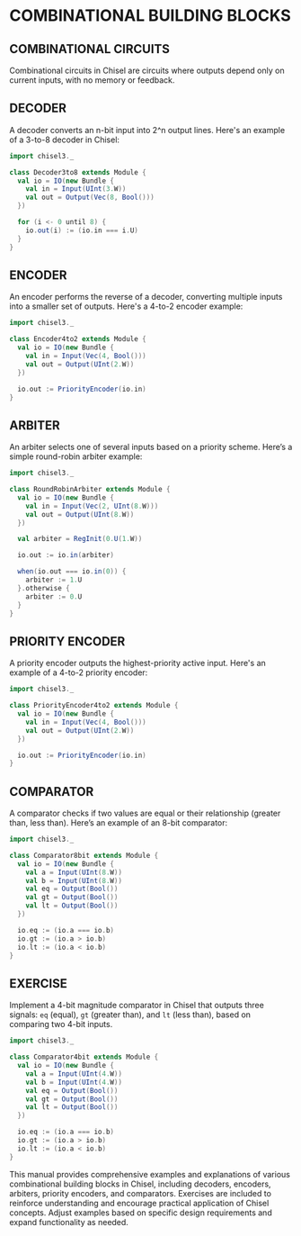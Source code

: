 # COMBINATIONAL BUILDING BLOCKS

## COMBINATIONAL CIRCUITS

Combinational circuits in Chisel are circuits where outputs depend only on current inputs, with no memory or feedback.

## DECODER

A decoder converts an n-bit input into 2^n output lines. Here's an example of a 3-to-8 decoder in Chisel:

```scala
import chisel3._

class Decoder3to8 extends Module {
  val io = IO(new Bundle {
    val in = Input(UInt(3.W))
    val out = Output(Vec(8, Bool()))
  })

  for (i <- 0 until 8) {
    io.out(i) := (io.in === i.U)
  }
}
```

## ENCODER

An encoder performs the reverse of a decoder, converting multiple inputs into a smaller set of outputs. Here's a 4-to-2 encoder example:

```scala
import chisel3._

class Encoder4to2 extends Module {
  val io = IO(new Bundle {
    val in = Input(Vec(4, Bool()))
    val out = Output(UInt(2.W))
  })

  io.out := PriorityEncoder(io.in)
}
```

## ARBITER

An arbiter selects one of several inputs based on a priority scheme. Here’s a simple round-robin arbiter example:

```scala
import chisel3._

class RoundRobinArbiter extends Module {
  val io = IO(new Bundle {
    val in = Input(Vec(2, UInt(8.W)))
    val out = Output(UInt(8.W))
  })

  val arbiter = RegInit(0.U(1.W))

  io.out := io.in(arbiter)

  when(io.out === io.in(0)) {
    arbiter := 1.U
  }.otherwise {
    arbiter := 0.U
  }
}
```

## PRIORITY ENCODER

A priority encoder outputs the highest-priority active input. Here's an example of a 4-to-2 priority encoder:

```scala
import chisel3._

class PriorityEncoder4to2 extends Module {
  val io = IO(new Bundle {
    val in = Input(Vec(4, Bool()))
    val out = Output(UInt(2.W))
  })

  io.out := PriorityEncoder(io.in)
}
```

## COMPARATOR

A comparator checks if two values are equal or their relationship (greater than, less than). Here’s an example of an 8-bit comparator:

```scala
import chisel3._

class Comparator8bit extends Module {
  val io = IO(new Bundle {
    val a = Input(UInt(8.W))
    val b = Input(UInt(8.W))
    val eq = Output(Bool())
    val gt = Output(Bool())
    val lt = Output(Bool())
  })

  io.eq := (io.a === io.b)
  io.gt := (io.a > io.b)
  io.lt := (io.a < io.b)
}
```

## EXERCISE

Implement a 4-bit magnitude comparator in Chisel that outputs three signals: `eq` (equal), `gt` (greater than), and `lt` (less than), based on comparing two 4-bit inputs.

```scala
import chisel3._

class Comparator4bit extends Module {
  val io = IO(new Bundle {
    val a = Input(UInt(4.W))
    val b = Input(UInt(4.W))
    val eq = Output(Bool())
    val gt = Output(Bool())
    val lt = Output(Bool())
  })

  io.eq := (io.a === io.b)
  io.gt := (io.a > io.b)
  io.lt := (io.a < io.b)
}
```

This manual provides comprehensive examples and explanations of various combinational building blocks in Chisel, including decoders, encoders, arbiters, priority encoders, and comparators. Exercises are included to reinforce understanding and encourage practical application of Chisel concepts. Adjust examples based on specific design requirements and expand functionality as needed.

